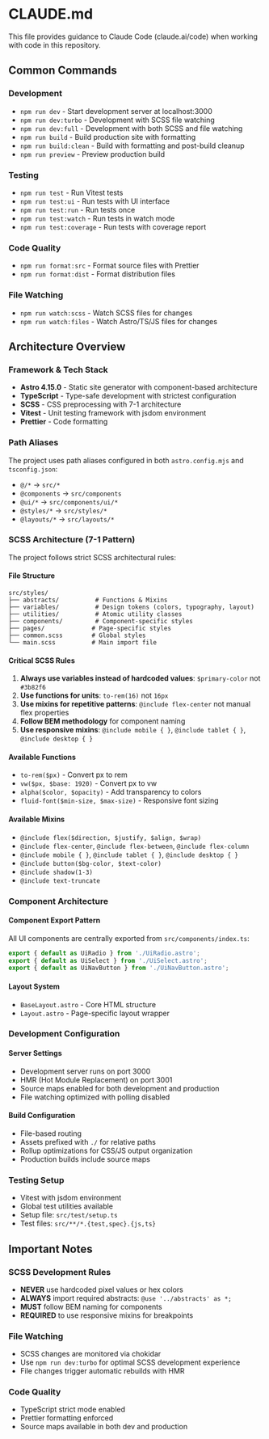 # CLAUDE.md

This file provides guidance to Claude Code (claude.ai/code) when working with code in this repository.

## Common Commands

### Development
- `npm run dev` - Start development server at localhost:3000
- `npm run dev:turbo` - Development with SCSS file watching
- `npm run dev:full` - Development with both SCSS and file watching
- `npm run build` - Build production site with formatting
- `npm run build:clean` - Build with formatting and post-build cleanup
- `npm run preview` - Preview production build

### Testing
- `npm run test` - Run Vitest tests
- `npm run test:ui` - Run tests with UI interface
- `npm run test:run` - Run tests once
- `npm run test:watch` - Run tests in watch mode
- `npm run test:coverage` - Run tests with coverage report

### Code Quality
- `npm run format:src` - Format source files with Prettier
- `npm run format:dist` - Format distribution files

### File Watching
- `npm run watch:scss` - Watch SCSS files for changes
- `npm run watch:files` - Watch Astro/TS/JS files for changes

## Architecture Overview

### Framework & Tech Stack
- **Astro 4.15.0** - Static site generator with component-based architecture
- **TypeScript** - Type-safe development with strictest configuration
- **SCSS** - CSS preprocessing with 7-1 architecture
- **Vitest** - Unit testing framework with jsdom environment
- **Prettier** - Code formatting

### Path Aliases
The project uses path aliases configured in both `astro.config.mjs` and `tsconfig.json`:
- `@/*` → `src/*`
- `@components` → `src/components`
- `@ui/*` → `src/components/ui/*`
- `@styles/*` → `src/styles/*`
- `@layouts/*` → `src/layouts/*`

### SCSS Architecture (7-1 Pattern)

The project follows strict SCSS architectural rules:

#### File Structure
```
src/styles/
├── abstracts/          # Functions & Mixins
├── variables/          # Design tokens (colors, typography, layout)
├── utilities/          # Atomic utility classes
├── components/         # Component-specific styles
├── pages/             # Page-specific styles
├── common.scss        # Global styles
└── main.scss          # Main import file
```

#### Critical SCSS Rules
1. **Always use variables instead of hardcoded values**: `$primary-color` not `#3b82f6`
2. **Use functions for units**: `to-rem(16)` not `16px`
3. **Use mixins for repetitive patterns**: `@include flex-center` not manual flex properties
4. **Follow BEM methodology** for component naming
5. **Use responsive mixins**: `@include mobile { }`, `@include tablet { }`, `@include desktop { }`

#### Available Functions
- `to-rem($px)` - Convert px to rem
- `vw($px, $base: 1920)` - Convert px to vw
- `alpha($color, $opacity)` - Add transparency to colors
- `fluid-font($min-size, $max-size)` - Responsive font sizing

#### Available Mixins
- `@include flex($direction, $justify, $align, $wrap)`
- `@include flex-center`, `@include flex-between`, `@include flex-column`
- `@include mobile { }`, `@include tablet { }`, `@include desktop { }`
- `@include button($bg-color, $text-color)`
- `@include shadow(1-3)`
- `@include text-truncate`

### Component Architecture

#### Component Export Pattern
All UI components are centrally exported from `src/components/index.ts`:
```typescript
export { default as UiRadio } from './UiRadio.astro';
export { default as UiSelect } from './UiSelect.astro';
export { default as UiNavButton } from './UiNavButton.astro';
```

#### Layout System
- `BaseLayout.astro` - Core HTML structure
- `Layout.astro` - Page-specific layout wrapper

### Development Configuration

#### Server Settings
- Development server runs on port 3000
- HMR (Hot Module Replacement) on port 3001
- Source maps enabled for both development and production
- File watching optimized with polling disabled

#### Build Configuration
- File-based routing
- Assets prefixed with `./` for relative paths
- Rollup optimizations for CSS/JS output organization
- Production builds include source maps

### Testing Setup
- Vitest with jsdom environment
- Global test utilities available
- Setup file: `src/test/setup.ts`
- Test files: `src/**/*.{test,spec}.{js,ts}`

## Important Notes

### SCSS Development Rules
- **NEVER** use hardcoded pixel values or hex colors
- **ALWAYS** import required abstracts: `@use '../abstracts' as *;`
- **MUST** follow BEM naming for components
- **REQUIRED** to use responsive mixins for breakpoints

### File Watching
- SCSS changes are monitored via chokidar
- Use `npm run dev:turbo` for optimal SCSS development experience
- File changes trigger automatic rebuilds with HMR

### Code Quality
- TypeScript strict mode enabled
- Prettier formatting enforced
- Source maps available in both dev and production